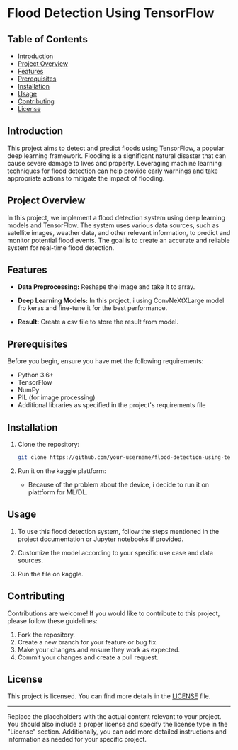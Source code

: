 

# Flood Detection Using TensorFlow

## Table of Contents

- [Introduction](#introduction)
- [Project Overview](#project-overview)
- [Features](#features)
- [Prerequisites](#prerequisites)
- [Installation](#installation)
- [Usage](#usage)
- [Contributing](#contributing)
- [License](#license)

## Introduction

This project aims to detect and predict floods using TensorFlow, a popular deep learning framework. Flooding is a significant natural disaster that can cause severe damage to lives and property. Leveraging machine learning techniques for flood detection can help provide early warnings and take appropriate actions to mitigate the impact of flooding.

## Project Overview

In this project, we implement a flood detection system using deep learning models and TensorFlow. The system uses various data sources, such as satellite images, weather data, and other relevant information, to predict and monitor potential flood events. The goal is to create an accurate and reliable system for real-time flood detection.

## Features

- **Data Preprocessing:** Reshape the image and take it to array.

- **Deep Learning Models:** In this project, i using ConvNeXtXLarge model fro keras and fine-tune it for the best performance.

- **Result:** Create a csv file to store the result from model.

## Prerequisites

Before you begin, ensure you have met the following requirements:

- Python 3.6+
- TensorFlow
- NumPy
- PIL (for image processing)
- Additional libraries as specified in the project's requirements file

## Installation

1. Clone the repository:

   ```bash
   git clone https://github.com/your-username/flood-detection-using-tensorflow.git
   ```

2. Run it on the kaggle plattform:
   - Because of the problem about the device, i decide to run it on plattform for ML/DL.

## Usage

1. To use this flood detection system, follow the steps mentioned in the project documentation or Jupyter notebooks if provided.

2. Customize the model according to your specific use case and data sources.

3. Run the file on kaggle.

## Contributing

Contributions are welcome! If you would like to contribute to this project, please follow these guidelines:

1. Fork the repository.
2. Create a new branch for your feature or bug fix.
3. Make your changes and ensure they work as expected.
4. Commit your changes and create a pull request.

## License

This project is licensed. You can find more details in the [LICENSE](LICENSE) file.

---

Replace the placeholders with the actual content relevant to your project. You should also include a proper license and specify the license type in the "License" section. Additionally, you can add more detailed instructions and information as needed for your specific project.
 
